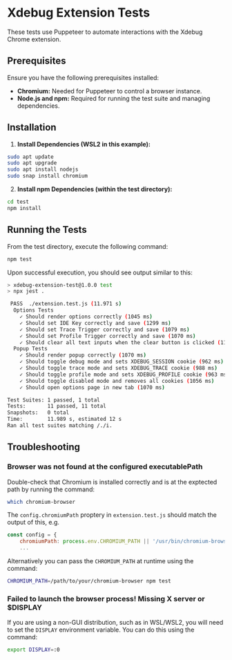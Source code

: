 # Xdebug Extension Tests

These tests use Puppeteer to automate interactions with the Xdebug Chrome extension.

## Prerequisites

Ensure you have the following prerequisites installed:

* **Chromium:** Needed for Puppeteer to control a browser instance.
* **Node.js and npm:** Required for running the test suite and managing dependencies.

## Installation

1. **Install Dependencies (WSL2 in this example):**

```bash
sudo apt update
sudo apt upgrade
sudo apt install nodejs  
sudo snap install chromium
```

2. **Install npm Dependencies (within the test directory):**

```bash
cd test
npm install
```

## Running the Tests

From the test directory, execute the following command:

```bash
npm test
```

Upon successful execution, you should see output similar to this:

```bash
> xdebug-extension-test@1.0.0 test
> npx jest .

 PASS  ./extension.test.js (11.971 s)
  Options Tests
    ✓ Should render options correctly (1045 ms)
    ✓ Should set IDE Key correctly and save (1299 ms)
    ✓ Should set Trace Trigger correctly and save (1079 ms)
    ✓ Should set Profile Trigger correctly and save (1070 ms)
    ✓ Should clear all text inputs when the clear button is clicked (1110 ms)
  Popup Tests
    ✓ Should render popup correctly (1070 ms)
    ✓ Should toggle debug mode and sets XDEBUG_SESSION cookie (962 ms)
    ✓ Should toggle trace mode and sets XDEBUG_TRACE cookie (988 ms)
    ✓ Should toggle profile mode and sets XDEBUG_PROFILE cookie (963 ms)
    ✓ Should toggle disabled mode and removes all cookies (1056 ms)
    ✓ Should open options page in new tab (1070 ms)

Test Suites: 1 passed, 1 total
Tests:       11 passed, 11 total
Snapshots:   0 total
Time:        11.989 s, estimated 12 s
Ran all test suites matching /./i.
```

## Troubleshooting

### Browser was not found at the configured executablePath

Double-check that Chromium is installed correctly and is at the exptected path by running the command:

```bash
which chromium-browser
```

The `config.chromiumPath` proptery in `extension.test.js` should match the output of this, e.g.

```js
const config = {
    chromiumPath: process.env.CHROMIUM_PATH || '/usr/bin/chromium-browser' <- should match 
    ...
```

Alternatively you can pass the `CHROMIUM_PATH` at runtime using the command:

```bash
CHROMIUM_PATH=/path/to/your/chromium-browser npm test
```

### Failed to launch the browser process! Missing X server or $DISPLAY

If you are using a non-GUI distribution, such as in WSL/WSL2, you will need to set the `DISPLAY` environment variable. You can do this using the command: 

```bash
export DISPLAY=:0
```